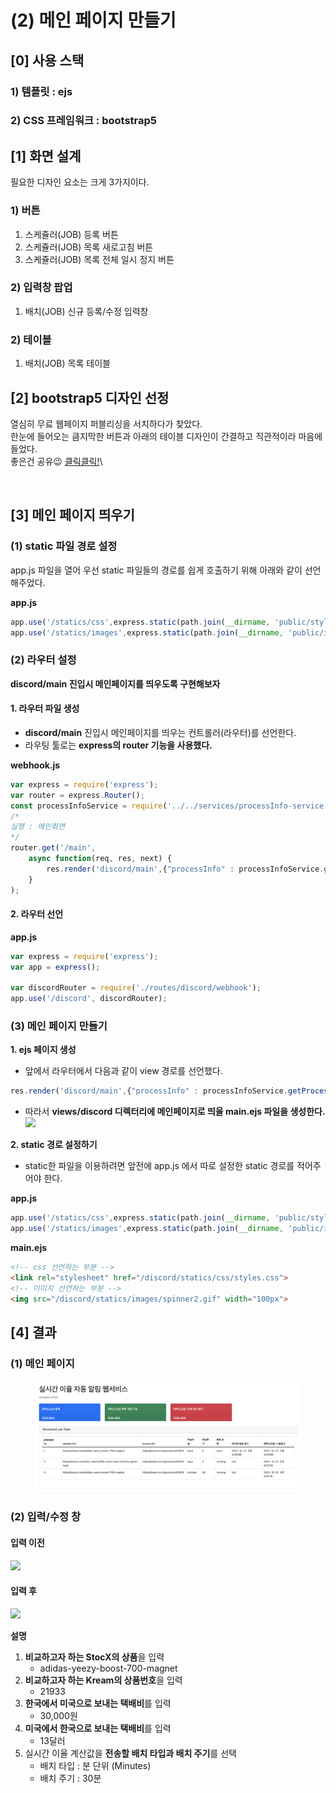 # (2) 메인 페이지 만들기

## \[0] 사용 스택 <a href="#undefined" id="undefined"></a>

### **1) 템플릿 : ejs**

### **2)  CSS 프레임워크 : bootstrap5**

## \[1] 화면 설계 <a href="#1" id="1"></a>

필요한 디자인 요소는 크게 3가지이다.

### 1) 버튼 <a href="#1" id="1"></a>

1. 스케쥴러(JOB) 등록 버튼
2. 스케쥴러(JOB) 목록 새로고침 버튼
3. 스케쥴러(JOB) 목록 전체 일시 정지 버튼

### 2) 입력창 팝업 <a href="#2" id="2"></a>

1. 배치(JOB) 신규 등록/수정 입력창

### 2) 테이블 <a href="#2" id="2"></a>

1. 배치(JOB) 목록 테이블

## \[2] bootstrap5 디자인 선정 <a href="#2" id="2"></a>

열심히 무료 웹페이지 퍼블리싱을 서치하다가 찾았다.\
한눈에 들어오는 큼지막한 버튼과 아래의 테이블 디자인이 간결하고 직관적이라 마음에 들었다.\
좋은건 공유😉 [클릭클릭!](https://startbootstrap.com/template/sb-admin)\


<figure><img src="https://velog.velcdn.com/images/yooha9621/post/4c58f9e4-0268-4038-bd73-b54d33a41af3/image.png" alt=""><figcaption></figcaption></figure>

## \[3] 메인 페이지 띄우기 <a href="#3" id="3"></a>

### (1) static 파일 경로 설정 <a href="#1-static" id="1-static"></a>

app.js 파일을 열어 우선 static 파일들의 경로를 쉽게 호출하기 위해 아래와 같이 선언해주었다.

**app.js**

```javascript
app.use('/statics/css',express.static(path.join(__dirname, 'public/stylesheets')));
app.use('/statics/images',express.static(path.join(__dirname, 'public/images')));
```

### (2) 라우터 설정 <a href="#2" id="2"></a>

**discord/main 진입시 메인페이지를 띄우도록 구현해보자**

#### 1. 라우터 파일 생성 <a href="#1" id="1"></a>

* **discord/main** 진입시 메인페이지를 띄우는 컨트롤러(라우터)를 선언한다.
* 라우팅 툴로는 **express의 router 기능을 사용했다.**

**webhook.js**

```javascript
var express = require('express');
var router = express.Router();
const processInfoService = require('../../services/processInfo-service');
/*
실행 : 메인화면
*/ 
router.get('/main', 
    async function(req, res, next) {
        res.render('discord/main',{"processInfo" : processInfoService.getProcessInfoMap() });
    }
);
```

#### 2. 라우터 선언 <a href="#2" id="2"></a>

**app.js**

```javascript
var express = require('express');
var app = express();

var discordRouter = require('./routes/discord/webhook');
app.use('/discord', discordRouter);
```

### (3) 메인 페이지 만들기 <a href="#3" id="3"></a>

**1. ejs 페이지 생성**

* 앞에서 라우터에서 다음과 같이 view 경로를 선언했다.

```javascript
res.render('discord/main',{"processInfo" : processInfoService.getProcessInfoMap() });
```

* 따라서 **views/discord 디렉터리에 메인페이지로 띄울 main.ejs 파일을 생성한다.**\
  ![](https://velog.velcdn.com/images/yooha9621/post/4140b0e7-7759-4130-bc2c-e6d8d133ebf4/image.png)

**2. static 경로 설정하기**

* static한 파일을 이용하려면 앞전에 app.js 에서 따로 설정한 static 경로를 적어주어야 한다.

**app.js**

```javascript
app.use('/statics/css',express.static(path.join(__dirname, 'public/stylesheets')));
app.use('/statics/images',express.static(path.join(__dirname, 'public/images')));
```

**main.ejs**

```html
<!-- css 선언하는 부분 -->
<link rel="stylesheet" href="/discord/statics/css/styles.css">
<!-- 이미지 선언하는 부분 -->
<img src="/discord/statics/images/spinner2.gif" width="100px">
```

## \[4] 결과 <a href="#4" id="4"></a>

### (1) 메인 페이지 <a href="#1" id="1"></a>

<figure><img src="../../.gitbook/assets/image (4) (1).png" alt=""><figcaption></figcaption></figure>

### (2) 입력/수정 창 <a href="#2" id="2"></a>

#### 입력 이전 <a href="#undefined" id="undefined"></a>

![](https://velog.velcdn.com/images/yooha9621/post/372f4497-650f-42e0-8ba3-4f9f4c311c45/image.png)

#### 입력 후 <a href="#undefined" id="undefined"></a>

![](https://velog.velcdn.com/images/yooha9621/post/48c5874b-fa26-469f-9e0d-c7c3391d1e3a/image.png)

**설명**

1. **비교하고자 하는 StocX의 상품**을 입력
   * adidas-yeezy-boost-700-magnet
2. **비교하고자 하는 Kream의 상품번호**을 입력
   * 21933
3. **한국에서 미국으로 보내는 택배비**를 입력
   * 30,000원
4. **미국에서 한국으로 보내는 택배비**를 입력
   * 13달러
5. 실시간 이율 계산값을 **전송할 배치 타입과 배치 주기**를 선택
   * 배치 타입 : 분 단위 (Minutes)
   * 배치 주기 : 30분
